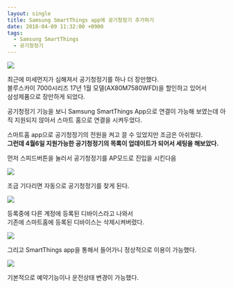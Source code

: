 ```yaml
---
layout: single
title: Samsung SmartThings app에 공기청정기 추가하기
date: 2018-04-09 11:32:00 +0900
tags:
  - Samsung SmartThings
  - 공기청정기
---
```


![](/assets/images/2018/04/09/ax80m7580wfd.jpg)

최근에 미세먼지가 심해져서 공기청정기를 하나 더 장만했다.  
블루스카이 7000시리즈 17년 1월 모델(AX80M7580WFD)을 할인하고 있어서  
삼성제품으로 장만하게 되었다.

공기청정기 기능을 보니 Samsung SmartThings App으로 연결이 가능해 보였는데
아직 지원되지 않아서 스마트 홈으로 연결을 시켜두었다.

스마트홈 app으로 공기청정기의 전원을 켜고 끌 수 있었지만 조금은 아쉬웠다.  
__그런데 4월6일 지원가능한 공기청정기의 목록이 업데이트가 되어서 세팅을 해보았다.__

먼저 스피드버튼을 눌러서 공기청정기를 AP모드로 진입을 시킨다음

![](/assets/images/2018/04/09/Screenshot_20180407-011024.png)

조금 기다리면 자동으로 공기청정기를 찾게 된다.

![](/assets/images/2018/04/09/Screenshot_20180407-010715.png)

등록중에 다른 계정에 등록된 디바이스라고 나와서  
기존에 스마트홈에 등록된 디바이스는 삭제시켜버렸다.

![](/assets/images/2018/04/09/Screenshot_20180407-011146.png)

그리고 SmartThings app을 통해서 들어가니 정상적으로 이용이 가능했다.

![](/assets/images/2018/04/09/Screenshot_20180407-011258.png)

기본적으로 예약기능이나 운전상태 변경이 가능했다.
